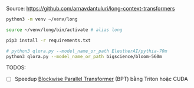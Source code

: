 Source: https://github.com/arnavdantuluri/long-context-transformers

```sh
python3 -m venv ~/venv/long

source ~/venv/long/bin/activate # alias long

pip3 install -r requirements.txt

# python3 qlora.py --model_name_or_path EleutherAI/pythia-70m
python3 qlora.py --model_name_or_path bigscience/bloom-560m
```

TODOS:
- [ ] Speedup [Blockwise Parallel Transformer](https://arxiv.org/abs/2305.19370) (BPT) bằng Triton hoặc CUDA
